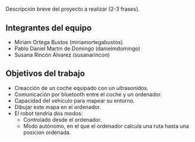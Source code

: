 ﻿# 

Descripción breve del proyecto a realizar (2-3 frases).

## Integrantes del equipo

* Miriam Ortega Bustos (miriamortegabustos)
* Pablo Daniel Martin de Domingo (danielmdomingo)
* Susana Rincón Álvarez (susanarincon)

## Objetivos del trabajo

* Creacción de un coche equipado con un ultrasonidos.
* Comunicación por bluetooth entre el coche y un ordenador.
* Capacidad del vehiculo para mapear su entorno.
* Dibujar este mapa en el ordenador.
* El robot tendria dos modos:
	* Controlado desde el ordenador.
	* Modo autónomo, en el que el ordenador calcula una ruta hasta una posicion ordenada.
